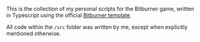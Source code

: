 This is the collection of my personal scripts for the Bitburner game, written in Typescript using the official [Bitburner template](https://github.com/bitburner-official/typescript-template).

All code within the `/src` folder was written by me, except when explicitly mentioned otherwise.
